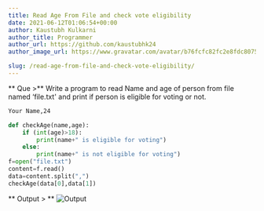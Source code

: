 ```yaml
---
title: Read Age From File and check vote eligibility
date: 2021-06-12T01:06:54+00:00
author: Kaustubh Kulkarni
author_title: Programmer
author_url: https://github.com/kaustubhk24
author_image_url: https://www.gravatar.com/avatar/b76fcfc82fc2e8fdc8075636f1735f61?s=200

slug: /read-age-from-file-and-check-vote-eligibility/
---
```

 

** Que >** Write a program to read Name and age of person from file named &#8216;file.txt' and print if person is eligible for voting or not.


```txt title="file.txt"
Your Name,24
```
```python title="Program.py"
def checkAge(name,age):
    if (int(age)>18):
        print(name+" is eligible for voting")
    else:
        print(name+" is not eligible for voting")
f=open("file.txt")
content=f.read()
data=content.split(",")
checkAge(data[0],data[1])
```

** Output > **
![Output](https://www.kaustubh.codes/imgs/wp-content/uploads/2021/06/image.png "Output")